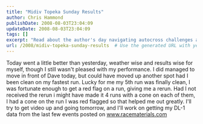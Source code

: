 ```yaml
---
title: "Midiv Topeka Sunday Results"
author: Chris Hammond
publishDate: 2008-08-03T23:04:09
updateDate: 2008-08-03T23:04:09
tags: []
excerpt: "Read about the author's day navigating autocross challenges and triumphs, including strategic moves and valuable lessons learned on the track."
url: /2008/midiv-topeka-sunday-results  # Use the generated URL with year
---
```

<p>Today went a little better than yesterday, weather wise and results wise for myself, though I still wasn't pleased with my performance. I did managed to move in front of Dave today, but could have moved up another spot had I been clean on my fastest run. Lucky for me my 5th run was finally clean, I was fortunate enough to get a red flag on a run, giving me a rerun. Had I not received the rerun i might have made it 4 runs with a cone on each of them, I had a cone on the run I was red flagged so that helped me out greatly. I'll try to get video up and going tomorrow, and I'll work on getting my DL-1 data from the last few events posted on <a href="https://www.racematerials.com">www.racematerials.com</a></p>

